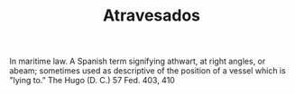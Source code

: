 ---
title: Atravesados
letter: A
permalink: "/definitions/atravesados.html"
body: In maritime law. A Spanish term signifying athwart, at right angles, or abeam;
  sometimes used as descriptive of the position of a vessel which is "lying to.” The
  Hugo (D. C.) 57 Fed. 403, 410
published_at: '2018-07-07'
source: Black's Law Dictionary
layout: post
---